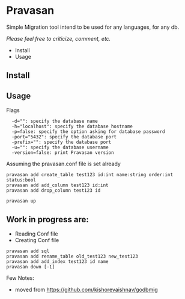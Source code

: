 Pravasan
========
Simple Migration tool intend to be used for any languages, for any db.

*Please feel free to criticize, comment, etc.*

* Install
* Usage

Install
-------

Usage
-----

Flags
```
  -d="": specify the database name
  -h="localhost": specify the database hostname
  -p=false: specify the option asking for database password
  -port="5432": specify the database port
  -prefix="": specify the database port
  -u="": specify the database username
  -version=false: print Pravasan version
```

Assuming the pravasan.conf file is set already
```
pravasan add create_table test123 id:int name:string order:int status:bool
pravasan add add_column test123 id:int
pravasan add drop_column test123 id

pravasan up
```

Work in progress are:
----
* Reading Conf file
* Creating Conf file
```
pravasan add sql 
pravasan add rename_table old_test123 new_test123
pravasan add add_index test123 id name
pravasan down [-1]
```

Few Notes: 
* moved from https://github.com/kishorevaishnav/godbmig
